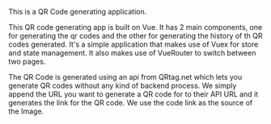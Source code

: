 
This is a QR Code generating application.

This QR code generating app is built on Vue. It has 2 main components, one for generating the qr codes and the 
other for generating the history of th QR codes generated. It's a simple application that makes use of Vuex for 
store and state management. It also makes use of VueRouter to switch between two pages.

The QR Code is generated using an api from QRtag.net which lets you generate QR codes without any
kind of backend process. We simply append the URL you want to generate a QR code for to their API URL and it
generates the link for the QR code. We use the code link as the source of the Image.




